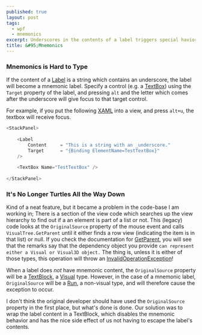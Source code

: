 ```yaml
---
published: true
layout: post
tags: 
  - wpf
  - mnemonics
excerpt: Underscores in the contents of a label triggers special havior which also influences view hierarchy.
title: &#95;Mnemonics
---
```


### Mnemonics is Hard to Type
If the content of a [Label](http://msdn.microsoft.com/en-us/library/system.windows.controls.label.aspx) is a string which contains an underscore, the label will become a mnemonic label. Specify a control (e.g. a [TextBox](http://msdn.microsoft.com/en-us/library/system.windows.controls.textbox.aspx)) using the ```Target``` property of the label, and pressing `alt` and the letter which comes after the underscore will give focus to that target control.

For example, if you put the following [XAML](http://msdn.microsoft.com/en-us/library/ms752059.aspx) into a view, and press `alt+u`, the textbox will receive focus.

```csharp
<StackPanel>
         
    <Label 
        Content     = "This is a string with an _underscore." 
        Target      = "{Binding ElementName=TestTextBox}" 
    />
        
    <TextBox Name="TestTextBox" />
        
</StackPanel>
```

### It's No Longer Turtles All the Way Down
Kind of a neat feature, but it became a problem in the code-base I am working in; There is a section of the view code which searches up the view hierarchy to find out if a an element is part of a list or not. This (legacy) code looks at the ```OriginalSource``` property of the mouse event and calls ```VisualTree.GetParent``` until it either finds a row view (indicating the item is in that list) or null. If you check the documentation for [GetParent](http://msdn.microsoft.com/en-us/library/system.windows.media.visualtreehelper.getparent.aspx), you will see that the remarks say that the dependency object you provide `can represent either a Visual or Visual3D object.` The thing is, unless it is either of those types, this operation will throw an [InvalidOperationException](http://msdn.microsoft.com/en-us/library/system.invalidoperationexception.aspx)!

When a label does *not* have mnemonic content, the ```OriginalSource``` property will be a [TextBlock](http://msdn.microsoft.com/en-us/library/system.windows.controls.textblock.aspx), a [Visual](http://msdn.microsoft.com/en-us/library/system.windows.media.visual.aspx) type. However, in the case of a mnemonic label, ```OriginalSource``` will be a [Run](http://msdn.microsoft.com/en-us/library/system.windows.documents.run.aspx), a non-visual type, and will therefore cause the exception to occur.

I don't think the original developer should have used the ```OriginalSource``` property in the first place, but what's done is done. Our solution was to wrap the label content in a TextBlock, which disables the mnemonic behavior and has the nice side effect of us not having to escape the label's contents.
